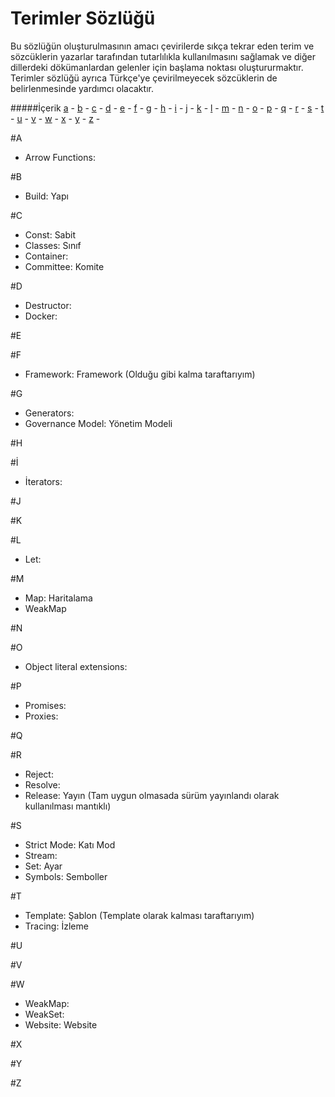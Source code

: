 # Terimler Sözlüğü

Bu sözlüğün oluşturulmasının amacı çevirilerde sıkça tekrar eden terim ve sözcüklerin yazarlar tarafından tutarlılıkla kullanılmasını sağlamak ve diğer dillerdeki dökümanlardan gelenler için başlama noktası oluştururmaktır.
Terimler sözlüğü ayrıca Türkçe'ye çevirilmeyecek sözcüklerin de belirlenmesinde yardımcı olacaktır.

#####İçerik
[a](#a) -
[b](#b) -
[c](#c) -
[d](#d) -
[e](#e) -
[f](#f) -
[g](#g) -
[h](#h) -
[i](#i) -
[j](#j) -
[k](#k) -
[l](#l) -
[m](#m) -
[n](#n) -
[o](#o) -
[p](#p) -
[q](#q) -
[r](#r) -
[s](#s) -
[t](#t) -
[u](#u) -
[v](#v) -
[w](#w) -
[x](#x) -
[y](#y) -
[z](#z) -

#A
 * Arrow Functions:

#B
 * Build: Yapı


#C
 * Const: Sabit
 * Classes: Sınıf
 * Container: 
 * Committee: Komite


#D
 * Destructor:
 * Docker: 


#E


#F
 * Framework: Framework (Olduğu gibi kalma taraftarıyım)

#G
 * Generators:
 * Governance Model: Yönetim Modeli

#H


#İ
 * İterators:


#J


#K


#L
 * Let:


#M
 * Map: Haritalama
 * WeakMap


#N


#O
 * Object literal extensions:


#P
 * Promises:
 * Proxies:

#Q


#R
 * Reject:
 * Resolve:
 * Release: Yayın (Tam uygun olmasada sürüm yayınlandı olarak kullanılması mantıklı)

#S
 * Strict Mode: Katı Mod
 * Stream:
 * Set: Ayar
 * Symbols: Semboller


#T
 * Template: Şablon (Template olarak kalması taraftarıyım)
 * Tracing: İzleme

#U


#V


#W
 * WeakMap:
 * WeakSet:
 * Website: Website

#X


#Y


#Z

